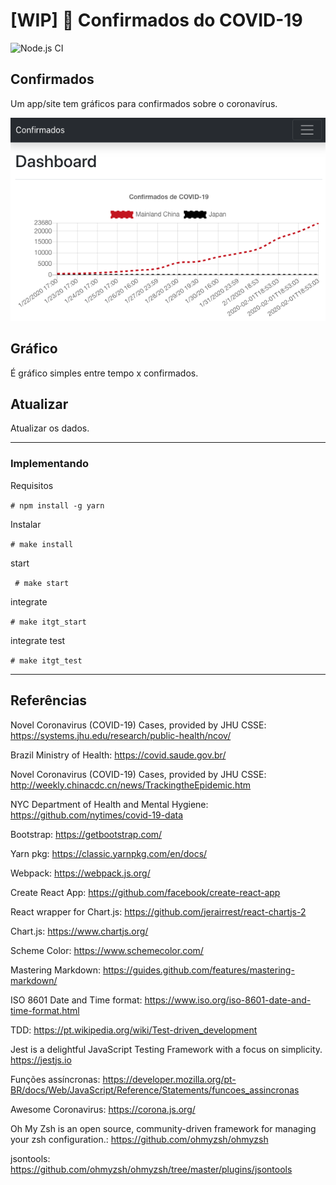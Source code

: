 # [WIP] 🦠 Confirmados do COVID-19

![Node.js CI](https://github.com/emilianoeloi/confirmados/workflows/Node.js%20CI/badge.svg)

## Confirmados

Um app/site tem gráficos para confirmados sobre o coronavírus.

![confirmados](confirmados.png)

## Gráfico

É gráfico simples entre tempo x confirmados.

## Atualizar

Atualizar os dados.

--------------

### Implementando

Requisitos

``` # npm install -g yarn ```

Instalar

``` # make install ```

start

``` # make start```

integrate

``` # make itgt_start ```

integrate test

``` # make itgt_test ```

--------------

## Referências

Novel Coronavirus (COVID-19) Cases, provided by JHU CSSE: https://systems.jhu.edu/research/public-health/ncov/

Brazil Ministry of Health: https://covid.saude.gov.br/

Novel Coronavirus (COVID-19) Cases, provided by JHU CSSE: http://weekly.chinacdc.cn/news/TrackingtheEpidemic.htm

NYC Department of Health and Mental Hygiene: https://github.com/nytimes/covid-19-data

Bootstrap: https://getbootstrap.com/

Yarn pkg: https://classic.yarnpkg.com/en/docs/

Webpack: https://webpack.js.org/

Create React App: https://github.com/facebook/create-react-app

React wrapper for Chart.js: https://github.com/jerairrest/react-chartjs-2

Chart.js: https://www.chartjs.org/

Scheme Color: https://www.schemecolor.com/

Mastering Markdown: https://guides.github.com/features/mastering-markdown/

ISO 8601 Date and Time format: https://www.iso.org/iso-8601-date-and-time-format.html

TDD: https://pt.wikipedia.org/wiki/Test-driven_development

Jest is a delightful JavaScript Testing Framework with a focus on simplicity. https://jestjs.io

Funções assíncronas: https://developer.mozilla.org/pt-BR/docs/Web/JavaScript/Reference/Statements/funcoes_assincronas

Awesome Coronavirus: https://corona.js.org/

Oh My Zsh is an open source, community-driven framework for managing your zsh configuration.: https://github.com/ohmyzsh/ohmyzsh

jsontools: https://github.com/ohmyzsh/ohmyzsh/tree/master/plugins/jsontools